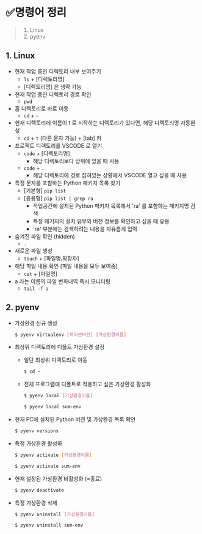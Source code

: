 # ✅명령어 정리

> 1. Linux
> 2. pyenv



## 1. Linux

- 현재 작업 중인 디렉토리 내부 보여주기
  - `ls` + [디렉토리명]
  - [디렉토리명] 은 생략 가능
- 현재 작업 중인 디렉토리 경로 확인
  - `pwd`
- 홈 디렉토리로 바로 이동
  - `cd` + `~`
- 현재 디렉토리에 이름이 t 로 시작하는 디렉토리가 있다면, 해당 디렉토리명 자동완성
  - `cd` + `t` (다른 문자 가능) + [tab] 키
- 프로젝트 디렉토리를 VSCODE 로 열기
  - `code` + [디렉토리명]
    - 해당 디렉토리보다 상위에 있을 때 사용
  - `code` + `.`
    - 해당 디렉토리에 경로 잡혀있는 상황에서 VSCODE 열고 싶을 때 사용
- 특정 문자를 포함하는 Python 패키지 목록 찾기
  - [기본형] `pip list`
  - [응용형] `pip list | grep ra`
    - 작업공간에 설치된 Python 패키지 목록에서 'ra' 를 포함하는 패키지명 검색
    - 특정 패키지의 설치 유무와 버전 정보를 확인하고 싶을 때 유용
    - 'ra' 부분에는 검색하려는 내용을 자유롭게 입력 
- 숨겨진 파일 확인 (hidden)
  - `.`
- 새로운 파일 생성
  - `touch` + [파일명.확장자]
- 해당 파일 내용 확인 (파일 내용을 모두 보여줌)
  - `cat` + [파일명]
- a 라는 이름의 파일 변화내역 즉시 모니터링
  - `tail -f a` 



## 2. pyenv

- 가상환경 신규 생성

  ```bash
  $ pyenv virtualenv [파이썬버전] [가상환경이름]
  ```

- 최상위 디렉토리에 디폴트 가상환경 설정

  - 일단 최상위 디렉토리로 이동

    ```bash
    $ cd ~
    ```

  - 전체 프로그램에 디폴트로 적용하고 싶은 가상환경 활성화

    ```bash
    $ pyenv local [가상환경이름]
    
    $ pyenv local sum-env
    ```

- 현재 PC에 설치된 Python 버전 및 가상환경 목록 확인

  ```bash
  $ pyenv versions
  ```

- 특정 가상환경 활성화

  ```bash
  $ pyenv activate [가상환경이름]
  
  $ pyenv activate sum-env
  ```

- 현재 설정된 가상환경 비활성화 (=종료)

  ```bash
  $ pyenv deactivate
  ```

- 특정 가상환경 삭제

  ```bash
  $ pyenv uninstall [가상환경이름]
  
  $ pyenv uninstall sum-env
  ```

  
